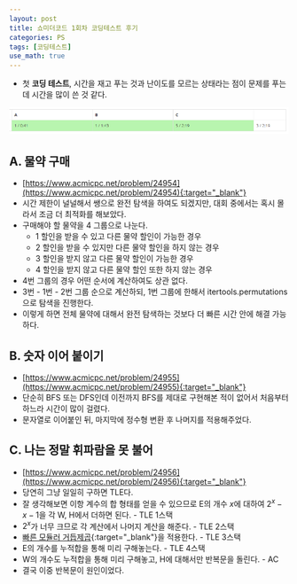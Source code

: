 ```yaml
---
layout: post
title: 쇼미더코드 1회차 코딩테스트 후기
categories: PS
tags: [코딩테스트]
use_math: true
---
```


- 첫 **코딩 테스트**, 시간을 재고 푸는 것과 난이도를 모르는 상태라는 점이 문제를 푸는 데 시간을 많이 쓴 것 같다.

![스코어보드](/assets/images/Screenshot_22.png)

## A. 물약 구매

- [https://www.acmicpc.net/problem/24954](https://www.acmicpc.net/problem/24954){:target="_blank"}
- 시간 제한이 널널해서 쌩으로 완전 탐색을 하여도 되겠지만, 대회 중에서는 혹시 몰라서 조금 더 최적화를 해보았다.
- 구매해야 할 물약을 4 그룹으로 나눈다.
  - 1 할인을 받을 수 있고 다른 물약 할인이 가능한 경우
  - 2 할인을 받을 수 있지만 다른 물약 할인을 하지 않는 경우
  - 3 할인을 받지 않고 다른 물약 할인이 가능한 경우
  - 4 할인을 받지 않고 다른 물약 할인 또한 하지 않는 경우
- 4번 그룹의 경우 어떤 순서에 계산하여도 상관 없다.
- 3번 - 1번 - 2번 그룹 순으로 계산하되, 1번 그룹에 한해서 itertools.permutations으로 탐색을 진행한다.
- 이렇게 하면 전체 물약에 대해서 완전 탐색하는 것보다 더 빠른 시간 안에 해결 가능하다.


## B. 숫자 이어 붙이기

- [https://www.acmicpc.net/problem/24955](https://www.acmicpc.net/problem/24955){:target="_blank"}
- 단순히 BFS 또는 DFS인데 이전까지 BFS를 제대로 구현해본 적이 없어서 처음부터 하느라 시간이 많이 걸렸다.
- 문자열로 이어붙인 뒤, 마지막에 정수형 변환 후 나머지를 적용해주었다.



## C. 나는 정말 휘파람을 못 불어

- [https://www.acmicpc.net/problem/24956](https://www.acmicpc.net/problem/24956){:target="_blank"}
- 당연히 그냥 일일히 구하면 TLE다.
- 잘 생각해보면 이항 계수의 합 형태를 얻을 수 있으므로 E의 개수 $x$에 대하여 $2^x - x - 1$을 각 W, H에서 더하면 된다. - TLE 1스택
- $2^x$가 너무 크므로 각 계산에서 나머지 계산을 해준다. - TLE 2스택
- [빠른 모듈러 거듭제곱](https://en.wikipedia.org/wiki/Modular_exponentiation){:target="_blank"}을 적용한다. - TLE 3스택
- E의 개수를 누적합을 통해 미리 구해놓는다. - TLE 4스택
- W의 개수도 누적합을 통해 미리 구해놓고, H에 대해서만 반복문을 돌린다. - AC
- 결국 이중 반복문이 원인이었다.
